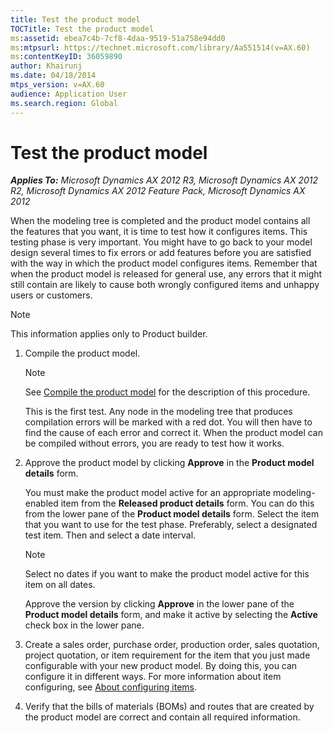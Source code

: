 ```yaml
---
title: Test the product model
TOCTitle: Test the product model
ms:assetid: ebea7c4b-7cf8-4daa-9519-51a758e94dd0
ms:mtpsurl: https://technet.microsoft.com/library/Aa551514(v=AX.60)
ms:contentKeyID: 36059890
author: Khairunj
ms.date: 04/18/2014
mtps_version: v=AX.60
audience: Application User
ms.search.region: Global
---
```


# Test the product model 


_**Applies To:** Microsoft Dynamics AX 2012 R3, Microsoft Dynamics AX 2012 R2, Microsoft Dynamics AX 2012 Feature Pack, Microsoft Dynamics AX 2012_

When the modeling tree is completed and the product model contains all the features that you want, it is time to test how it configures items. This testing phase is very important. You might have to go back to your model design several times to fix errors or add features before you are satisfied with the way in which the product model configures items. Remember that when the product model is released for general use, any errors that it might still contain are likely to cause both wrongly configured items and unhappy users or customers.


> [!NOTE]
> <P>This information applies only to Product builder.</P>



1.  Compile the product model.
    

    > [!NOTE]
    > <P>See <A href="compile-the-product-model.md">Compile the product model</A> for the description of this procedure.</P>

    
    This is the first test. Any node in the modeling tree that produces compilation errors will be marked with a red dot. You will then have to find the cause of each error and correct it. When the product model can be compiled without errors, you are ready to test how it works.

2.  Approve the product model by clicking **Approve** in the **Product model details** form.
    
    You must make the product model active for an appropriate modeling-enabled item from the **Released product details** form. You can do this from the lower pane of the **Product model details** form. Select the item that you want to use for the test phase. Preferably, select a designated test item. Then and select a date interval.
    

    > [!NOTE]
    > <P>Select no dates if you want to make the product model active for this item on all dates.</P>

    
    Approve the version by clicking **Approve** in the lower pane of the **Product model details** form, and make it active by selecting the **Active** check box in the lower pane.

3.  Create a sales order, purchase order, production order, sales quotation, project quotation, or item requirement for the item that you just made configurable with your new product model. By doing this, you can configure it in different ways. For more information about item configuring, see [About configuring items](about-configuring-items.md).

4.  Verify that the bills of materials (BOMs) and routes that are created by the product model are correct and contain all required information.

  



